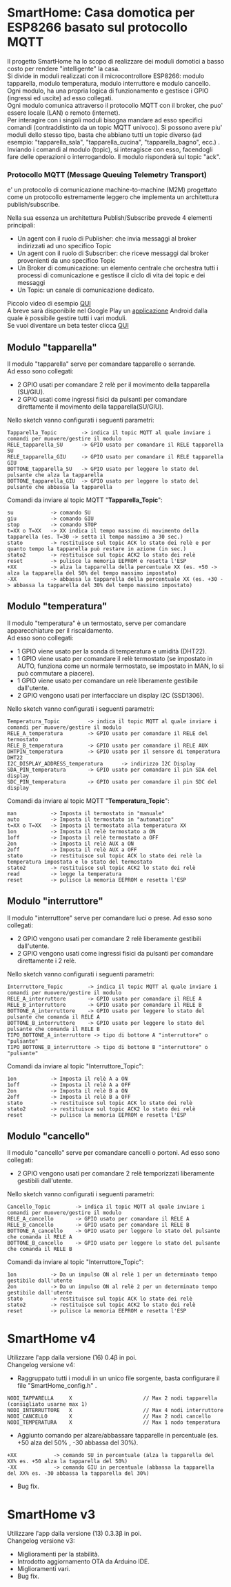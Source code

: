 # SmartHome: Casa domotica per ESP8266 basato sul protocollo MQTT

Il progetto SmartHome ha lo scopo di realizzare dei moduli domotici a basso costo per rendere "intelligente" la casa.  
Si divide in moduli realizzati con il microcontrollore ESP8266: modulo tapparella, modulo temperatura, modulo interruttore e modulo cancello.  
Ogni modulo, ha una propria logica di funzionamento e gestisce i GPIO (ingressi ed uscite) ad esso collegati.  
Ogni modulo comunica attraverso il protocollo MQTT con il broker, che puo' essere locale (LAN) o remoto (internet).  
Per interagire con i singoli moduli bisogna mandare ad esso specifici comandi (contraddistinto da un topic MQTT univoco). Si possono avere piu' moduli dello stesso tipo, basta che abbiano tutti un topic diverso (ad esempio: "tapparella_sala", "tapparella_cucina", "tapparella_bagno", ecc.) .  
Inviando i comandi al modulo (topic), si interagisce con esso, facendogli fare delle operazioni o interrogandolo. Il modulo risponderà sul topic "ack".  
### Protocollo MQTT (Message Queuing Telemetry Transport) 
e' un protocollo di comunicazione machine-to-machine (M2M) progettato come un protocollo estremamente leggero che implementa un architettura publish/subscribe.

Nella sua essenza un architettura Publish/Subscribe prevede 4 elementi principali:
* Un agent con il ruolo di Publisher: che invia messaggi al broker indirizzati ad uno specifico Topic
* Un agent con il ruolo di Subscriber: che riceve messaggi dal broker provenienti da uno specifico Topic
* Un Broker di comunicazione: un elemento centrale che orchestra tutti i processi di comunicazione e gestisce il ciclo di vita dei topic e dei messaggi
* Un Topic: un canale di comunicazione dedicato. 


Piccolo video di esempio [QUI](https://www.youtube.com/watch?v=D-fIuXN_vOU)  
A breve sarà disponibile nel Google Play un [applicazione](https://play.google.com/store/apps/details?id=roncoa.SmartHome) Android dalla quale è possibile gestire tutti i vari moduli.  
Se vuoi diventare un beta tester clicca [QUI](https://play.google.com/apps/testing/roncoa.SmartHome)  

## Modulo "tapparella"
Il modulo "tapparella" serve per comandare tapparelle o serrande.  
Ad esso sono collegati:
* 2 GPIO usati per comandare 2 relè per il movimento della tapparella (SU/GIU).  
* 2 GPIO usati come ingressi fisici da pulsanti per comandare direttamente il movimento della tapparella(SU/GIU).  

Nello sketch vanno configurati i seguenti parametri:
```
Tapparella_Topic        -> indica il topic MQTT al quale inviare i comandi per muovere/gestire il modulo  
RELE_tapparella_SU      -> GPIO usato per comandare il RELE tapparella SU
RELE_tapparella_GIU     -> GPIO usato per comandare il RELE tapparella GIU
BOTTONE_tapparella_SU   -> GPIO usato per leggere lo stato del pulsante che alza la tapparella
BOTTONE_tapparella_GIU  -> GPIO usato per leggere lo stato del pulsante che abbassa la tapparella
```
Comandi da inviare al topic MQTT "**Tapparella_Topic**":
```
su            -> comando SU  
giu           -> comando GIU  
stop          -> comando STOP  
t=XX o T=XX   -> XX indica il tempo massimo di movimento della tapparella (es. T=30 -> setta il tempo massimo a 30 sec.)  
stato         -> restituisce sul topic ACK lo stato dei relè e per quanto tempo la tapparella può restare in azione (in sec.)  
stato2        -> restituisce sul topic ACK2 lo stato dei relè  
reset         -> pulisce la memoria EEPROM e resetta l'ESP
+XX           -> alza la tapparella della percentuale XX (es. +50 -> alza la tapparella del 50% del tempo massimo impostato)
-XX           -> abbassa la tapparella della percentuale XX (es. +30 -> abbassa la tapparella del 30% del tempo massimo impostato)
```

## Modulo "temperatura"
Il modulo "temperatura" è un termostato, serve per comandare apparecchiature per il riscaldamento.  
Ad esso sono collegati:
* 1 GPIO viene usato per la sonda di temperatura e umidità (DHT22).  
* 1 GPIO viene usato per comandare il relè termostato (se impostato in AUTO, funziona come un normale termostato, se impostato in MAN, lo si può commutare a piacere).  
* 1 GPIO viene usato per comandare un relè liberamente gestibile dall'utente.  
* 2 GPIO vengono usati per interfacciare un display I2C (SSD1306).  

Nello sketch vanno configurati i seguenti parametri:
```
Temperatura_Topic         -> indica il topic MQTT al quale inviare i comandi per muovere/gestire il modulo  
RELE_A_temperatura        -> GPIO usato per comandare il RELE del termostato
RELE_B_temperatura        -> GPIO usato per comandare il RELE AUX
DHTPIN_temperatura        -> GPIO usato per il sensore di temperatura DHT22
I2C_DISPLAY_ADDRESS_temperatura      -> indirizzo I2C Display
SDA_PIN_temperatura       -> GPIO usato per comandare il pin SDA del display
SDC_PIN_temperatura       -> GPIO usato per comandare il pin SDC del display
```
Comandi da inviare al topic MQTT "**Temperatura_Topic**":
```
man           -> Imposta il termostato in "manuale"
auto          -> Imposta il termostato in "automatico"
t=XX o T=XX   -> Imposta il termostato alla temperatura XX
1on           -> Imposta il relè termostato a ON
1off          -> Imposta il relè termostato a OFF
2on           -> Imposta il relè AUX a ON
2off          -> Imposta il relè AUX a OFF
stato         -> restituisce sul topic ACK lo stato dei relè la temperatura impostata e lo stato del termostato
stato2        -> restituisce sul topic ACK2 lo stato dei relè
read          -> legge la temperatura
reset         -> pulisce la memoria EEPROM e resetta l'ESP
```

## Modulo "interruttore"
Il modulo "interruttore" serve per comandare luci o prese. 
Ad esso sono collegati:
* 2 GPIO vengono usati per comandare 2 relè liberamente gestibili dall'utente.  
* 2 GPIO vengono usati come ingressi fisici da pulsanti per comandare direttamente i 2 relè.

Nello sketch vanno configurati i seguenti parametri:
```
Interruttore_Topic        -> indica il topic MQTT al quale inviare i comandi per muovere/gestire il modulo  
RELE_A_interruttore       -> GPIO usato per comandare il RELE A
RELE_B_interruttore       -> GPIO usato per comandare il RELE B
BOTTONE_A_interruttore    -> GPIO usato per leggere lo stato del pulsante che comanda il RELE A
BOTTONE_B_interruttore    -> GPIO usato per leggere lo stato del pulsante che comanda il RELE B
TIPO_BOTTONE_A_interruttore -> tipo di bottone A "interruttore" o "pulsante"
TIPO_BOTTONE_B_interruttore -> tipo di bottone B "interruttore" o "pulsante"
```
Comandi da inviare al topic "Interruttore_Topic":
```
1on           -> Imposta il relè A a ON  
1off          -> Imposta il relè A a OFF  
2on           -> Imposta il relè B a ON  
2off          -> Imposta il relè B a OFF  
stato         -> restituisce sul topic ACK lo stato dei relè  
stato2        -> restituisce sul topic ACK2 lo stato dei relè  
reset         -> pulisce la memoria EEPROM e resetta l'ESP  
```

## Modulo "cancello"
Il modulo "cancello" serve per comandare cancelli o portoni. 
Ad esso sono collegati:
* 2 GPIO vengono usati per comandare 2 relè temporizzati liberamente gestibili dall'utente.  

Nello sketch vanno configurati i seguenti parametri:
```
Cancello_Topic        -> indica il topic MQTT al quale inviare i comandi per muovere/gestire il modulo
RELE_A_cancello       -> GPIO usato per comandare il RELE A
RELE_B_cancello       -> GPIO usato per comandare il RELE B
BOTTONE_A_cancello    -> GPIO usato per leggere lo stato del pulsante che comanda il RELE A
BOTTONE_B_cancello    -> GPIO usato per leggere lo stato del pulsante che comanda il RELE B
```
Comandi da inviare al topic "Interruttore_Topic":
```
1on           -> Da un impulso ON al relè 1 per un determinato tempo gestibile dall'utente
2on           -> Da un impulso ON al relè 2 per un determinato tempo gestibile dall'utente
stato         -> restituisce sul topic ACK lo stato dei relè  
stato2        -> restituisce sul topic ACK2 lo stato dei relè  
reset         -> pulisce la memoria EEPROM e resetta l'ESP  
```

# SmartHome v4  
Utilizzare l'app dalla versione (16) 0.4β in poi.  
Changelog versione v4:  
* Raggruppato tutti i moduli in un unico file sorgente, basta configurare il file "SmartHome_config.h" .
```
NODI_TAPPARELLA     X                       // Max 2 nodi tapparella (consigliato usarne max 1)
NODI_INTERRUTTORE   X                       // Max 4 nodi interruttore
NODI_CANCELLO       X                       // Max 2 nodi cancello
NODI_TEMPERATURA    X                       // Max 1 nodo temperatura
```
* Aggiunto comando per alzare/abbassare tapparelle in percentuale (es. +50 alza del 50% , -30 abbassa del 30%).
```
+XX            -> comando SU in percentuale (alza la tapparella del XX% es. +50 alza la tapparella del 50%)  
-XX            -> comando GIU in percentuale (abbassa la tapparella del XX% es. -30 abbassa la tapparella del 30%)  
```
* Bug fix.  
  
# SmartHome v3  
Utilizzare l'app dalla versione (13) 0.3.3β in poi.  
Changelog versione v3:  
* Miglioramenti per la stabilità.  
* Introdotto aggiornamento OTA da Arduino IDE.  
* Miglioramenti vari.  
* Bug fix.
    


